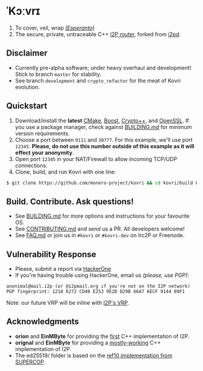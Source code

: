 # **ˈKɔːvrɪ**

1. To cover, veil, wrap *[(Esperanto)](https://en.wikipedia.org/wiki/Esperanto)*
2. The secure, private, untraceable C++ [I2P router](https://geti2p.net), forked from [i2pd](https://github.com/PurpleI2P/i2pd/tree/master).

## Disclaimer
- Currently pre-alpha software; under heavy overhaul and development! Stick to branch ```master``` for stability.
- See branch ```development``` and ```crypto_refactor``` for the meat of Kovri evolution.

## Quickstart
1. Download/install the **latest** [CMake](https://cmake.org/), [Boost](http://www.boost.org/), [Crypto++](https://cryptopp.com/#download), and [OpenSSL](https://www.openssl.org/source/). If you use a package manager, check against [BUILDING.md](https://github.com/monero-project/kovri/blob/master/BUILDING.md) for minimum version requirements.
1. Choose a port between ```9111``` and ```30777```. For this example,  we'll use port ```12345```. **Please, do not use this number outside of this example as it will effect your anonymity**.
2. Open port ```12345``` in your NAT/Firewall to allow incoming TCP/UDP connections.
3. Clone, build, and run Kovri with one line:
```bash
$ git clone https://github.com/monero-project/kovri && cd kovri/build && cmake ../ && make && ./kovri --port 12345
```

## Build. Contribute. Ask questions!
- See [BUILDING.md](https://github.com/monero-project/kovri/blob/master/BUILDING.md) for more options and instructions for your favourite OS.
- See [CONTRIBUTING.md](https://github.com/monero-project/kovri/blob/master/CONTRIBUTING.md) and send us a PR. All developers welcome!
- See [FAQ.md](https://github.com/monero-project/kovri/blob/master/FAQ.md) or join us in ```#kovri``` or ```#kovri-dev``` on Irc2P or Freenode.

## Vulnerability Response
- Please, submit a report via [HackerOne](https://hackerone.com/kovri)
- If you're having trouble using HackerOne, email us *(please, use PGP)*:
```
anonimal@mail.i2p (or @i2pmail.org if you're not on the I2P network)
PGP fingerprint: 1218 6272 CD48 E253 9E2D D29B 66A7 6ECF 9144 09F1
```
Note: our future VRP will be inline with [I2P's VRP](https://trac.i2p2.de/ticket/1119).

## Acknowledgments
- **orion** and **EinMByte** for providing the [first](http://git.repo.i2p.xyz/w/i2pcpp.git) C++ implementation of I2P.
- **orignal** and **EinMByte** for providing a [mostly-working](https://github.com/PurpleI2P/i2pd/issues) C++ implementation of I2P.
- The ed25519/ folder is based on the [ref10 implementation from SUPERCOP](http://bench.cr.yp.to/supercop.html).
